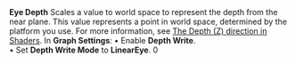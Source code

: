 <tr>
<td><strong>Eye Depth</strong></td>
<td>Scales a value to world space to represent the depth from the near plane. This value represents a point in world space, determined by the platform you use. For more information, see <a href="https://docs.unity3d.com/Manual/SL-PlatformDifferences.html">The Depth (Z) direction in Shaders</a>.</td>
<td>In <strong>Graph Settings</strong>:
&#8226; Enable <strong>Depth Write</strong>.<br/>&#8226; Set <strong>Depth Write Mode</strong> to <strong>LinearEye</strong>.</td>
<td>0</td>
</tr>

